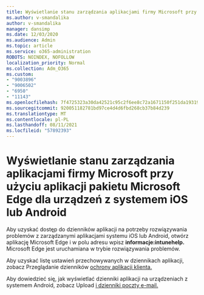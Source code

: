 ```yaml
---
title: Wyświetlanie stanu zarządzania aplikacjami firmy Microsoft przy użyciu aplikacji pakietu Microsoft Edge dla urządzeń z systemem iOS lub Android
ms.author: v-smandalika
author: v-smandalika
manager: dansimp
ms.date: 12/03/2020
ms.audience: Admin
ms.topic: article
ms.service: o365-administration
ROBOTS: NOINDEX, NOFOLLOW
localization_priority: Normal
ms.collection: Adm_O365
ms.custom:
- "9003896"
- "9006502"
- "6950"
- "11143"
ms.openlocfilehash: 7f4725323a30da42521c95c2f6ee8c72a1671150f251da193199d140f17beb66
ms.sourcegitcommit: 920051182781bd97ce4d4d6fbd268cb37b84d239
ms.translationtype: MT
ms.contentlocale: pl-PL
ms.lasthandoff: 08/11/2021
ms.locfileid: "57892393"
---
```

# <a name="view-the-management-status-of-microsoft-apps-by-using-microsoft-edge-for-ios-or-android-devices"></a>Wyświetlanie stanu zarządzania aplikacjami firmy Microsoft przy użyciu aplikacji pakietu Microsoft Edge dla urządzeń z systemem iOS lub Android

Aby uzyskać dostęp do dzienników aplikacji na potrzeby rozwiązywania problemów z zarządzanymi aplikacjami systemu iOS lub Android, otwórz aplikację Microsoft Edge i w polu adresu wpisz **informacje:intunehelp.** Microsoft Edge jest uruchamiana w trybie rozwiązywania problemów.

Aby uzyskać listę ustawień przechowywanych w dziennikach aplikacji, zobacz Przeglądanie dzienników [ochrony aplikacji klienta.](https://docs.microsoft.com/mem/intune/apps/app-protection-policy-settings-log)

Aby dowiedzieć się, jak wyświetlać dzienniki aplikacji na urządzeniach z systemem Android, zobacz Upload [i dzienniki poczty e-mail.](https://docs.microsoft.com/mem/intune/user-help/send-logs-to-your-it-admin-by-email-android)